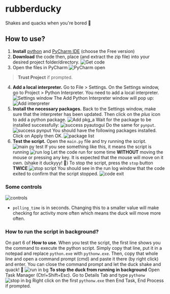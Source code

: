 # rubberducky
Shakes and quacks when you're bored 🦆

## How to use?
1. **Install** [python](https://www.python.org/downloads) and [PyCharm IDE](https://www.jetbrains.com/pycharm/download/) (choose the Free version)
2. **Download** the code then, place (and extract the zip file) into your desired project folder/directory.
![Get code](/img/00_get_code.png)
3. Open the files in PyCharm
![PyCharm open](/img/01_open_project.png)
> **Trust Project** if prompted.
4. **Add a local interpreter.** Go to File > Settings. On the Settings window, go to Project > Python Interpreter. You need to add a local interpreter.
![Settings window](/img/02_settings_window.png)
The Add Python Interpreter window will pop up:
![Add interpreter](/img/03_python_interpreter.png)
5. **Install the necessary packages.** Back to the Settings window, make sure that the interpreter has been updated. Then click on the *plus* icon to add a python package.
![Add pkg_a](/img/04_install_pkg_a.png)
Wait for the package to be installed successfully:
![success pyautogui](/img/04a_install_complete.png)
Do the same for `pynput`.
![success pynput](/img/04b_install_pkg_b.png)
You should have the following packages installed. Click on Apply then OK.
![package list](/img/04c_pkg_list.png)
6. **Test the script.** Open the `main.py` file and try running the script.
![main py test](/img/05_main_py_test.png)
If you see something like this, it means the script is running
![run log](/img/05a_runlog.png)
Let the code run for some time **WITHOUT** moving the mouse or pressing any key. It is expected that the mouse will move on it own. (shake it duckyyy! 🦆)
To stop the script, press the `stop` button **TWICE**
![stop script](/img/05b_stoprun.png)
You should see in the run log window that the code exited to confirm that the script stopped.
![code exit](/img/05c_code_exit.png)

### Some controls
![controls](/img/06_script_controls.png)
* `polling_time` is in seconds. Changing this to a smaller value will make checking for activity more often which means the duck will move more often.

### How to run the script in background?
On part 6 of **How to use**. When you test the script, the first line shows you the command to execute the python script. Simply copy that line, put it in a notepad and replace `python.exe` with `pythonw.exe`. Then, copy that whole line and open a command prompt (cmd) and paste it there (by right click) and enter. You can close the command prompt and let the duck shake and quack! 🦆
![run in bg](/img/07_run_in_bg.png)
**To stop the duck from running in background**
Open Task Manager (Ctrl+Shift+Esc). Go to Details Tab and type `pythonw`
![stop in bg](/img/07a_stop_in_bg.png)
Right click on the first `pythonw.exe` then End Task, End Process if prompted.
